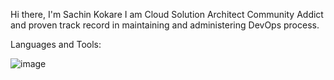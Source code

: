 Hi there, I'm Sachin Kokare
 I am Cloud Solution Architect Community Addict and proven track record in maintaining and administering DevOps process.

Languages and Tools:


![image](https://user-images.githubusercontent.com/70465292/206900685-719d1180-779f-4543-87e2-0df3ecc979af.png)



